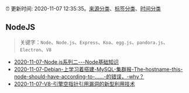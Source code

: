 :alarm_clock: 更新时间: 2020-11-07 12:35:35。[来源分类](../README.md)、[标签分类](../TAGS.md)、[时间分类](../TIMELINE.md)

## NodeJS


> 关键字：`Node`、`Node.js`、`Express`、`Koa`、`egg.js`、`pandora.js`、`Electron`、`V8`



- [2020-11-07-Node.js系列二---Node基础知识](https://juejin.im/post/6892302012294103053) 
- [2020-11-07-Debian-上学习着搭建-MySQL-集群报-The-hostname-this-node-should-have-according-to-……-的错误，-why？](https://www.v2ex.com/t/722739) 
- [2020-11-07-V8-引擎空指针引用漏洞的新型利用技术](https://sec.thief.one/article_content?a_id=526794f91dd640abaaf917de92ff1a2d) 